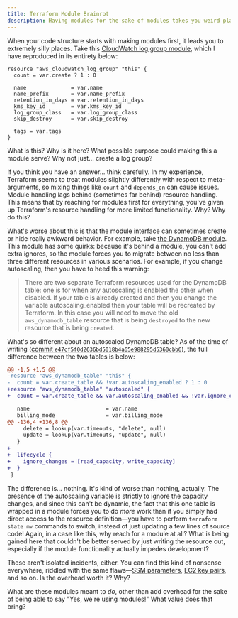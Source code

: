 ```yaml
---
title: Terraform Module Brainrot
description: Having modules for the sake of modules takes you weird places
---
```


When your code structure starts with making modules first, it leads you to extremely silly places. Take this [CloudWatch log group module](https://github.com/terraform-aws-modules/terraform-aws-cloudwatch/tree/master/modules/log-group), which I have reproduced in its entirety below:

```hcl
resource "aws_cloudwatch_log_group" "this" {
  count = var.create ? 1 : 0

  name              = var.name
  name_prefix       = var.name_prefix
  retention_in_days = var.retention_in_days
  kms_key_id        = var.kms_key_id
  log_group_class   = var.log_group_class
  skip_destroy      = var.skip_destroy

  tags = var.tags
}
```

What is this? Why is it here? What possible purpose could making this a module serve? Why not just&hellip; create a log group?

If you think you have an answer&hellip; think carefully. In my experience, Terraform seems to treat modules slightly differently with respect to meta-arguments, so mixing things like `count` and `depends_on` can cause issues. Module handling lags behind (sometimes far behind) resource handling. This means that by reaching for modules first for everything, you've given up Terraform's resource handling for more limited functionality. Why? Why do this?

What's worse about this is that the module interface can sometimes create or hide really awkward behavior. For example, take [the DynamoDB module](https://github.com/terraform-aws-modules/terraform-aws-dynamodb-table/tree/master). This module has some quirks: because it's behind a module, you can't add extra ignores, so the module forces you to migrate between no less than three different resources in various scenarios. For example, if you change autoscaling, then you have to heed this warning:

> There are two separate Terraform resources used for the DynamoDB table: one is for when any autoscaling is enabled the other when disabled. If your table is already created and then you change the variable autoscaling_enabled then your table will be recreated by Terraform. In this case you will need to move the old `aws_dynamodb_table` resource that is being `destroyed` to the new resource that is being `created`.

What's so different about an autoscaled DynamoDB table? As of the time of writing ([commit `e47cf5f0d2636bd5018b4a65e988295d5360cbb6`](https://github.com/terraform-aws-modules/terraform-aws-dynamodb-table/tree/e47cf5f0d2636bd5018b4a65e988295d5360cbb6)), the full difference between the two tables is below:

```diff
@@ -1,5 +1,5 @@
-resource "aws_dynamodb_table" "this" {
-  count = var.create_table && !var.autoscaling_enabled ? 1 : 0
+resource "aws_dynamodb_table" "autoscaled" {
+  count = var.create_table && var.autoscaling_enabled && !var.ignore_changes_global_secondary_index ? 1 : 0

   name                        = var.name
   billing_mode                = var.billing_mode
@@ -136,4 +136,8 @@
     delete = lookup(var.timeouts, "delete", null)
     update = lookup(var.timeouts, "update", null)
   }
+
+  lifecycle {
+    ignore_changes = [read_capacity, write_capacity]
+  }
 }
```

The difference is&hellip; nothing. It's kind of worse than nothing, actually. The presence of the autoscaling variable is strictly to ignore the capacity changes, and since this can't be dynamic, the fact that this one table is wrapped in a module forces you to do _more_ work than if you simply had direct access to the resource definition—you have to perform `terraform state mv` commands to switch, instead of just updating a few lines of source code! Again, in a case like this, why reach for a module at all? What is being gained here that couldn't be better served by just writing the resource out, especially if the module functionality actually impedes development?

These aren't isolated incidents, either. You can find this kind of nonsense everywhere, riddled with the same flaws&mdash;[SSM parameters](https://github.com/terraform-aws-modules/terraform-aws-ssm-parameter), [EC2 key pairs](https://github.com/terraform-aws-modules/terraform-aws-key-pair), and so on. Is the overhead worth it? Why?

What are these modules meant to _do_, other than add overhead for the sake of being able to say "Yes, we're using modules!" What value does that bring?
